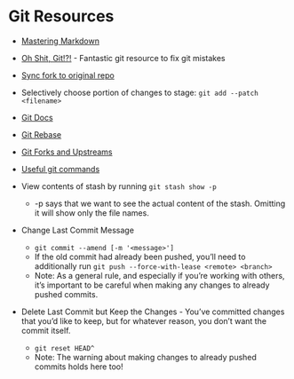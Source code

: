 # Git Resources

* [Mastering Markdown](https://guides.github.com/features/mastering-markdown/)

* [Oh Shit, Git!?!](https://ohshitgit.com) - Fantastic git resource to fix git mistakes

* [Sync fork to original repo](https://digitaldrummerj.me/git-syncing-fork-with-original-repo/)

* Selectively choose portion of changes to stage: `git add --patch <filename>`

* [Git Docs](https://git-scm.com/docs)

* [Git Rebase](https://www.atlassian.com/git/tutorials/rewriting-history/git-rebase)

* [Git Forks and Upstreams](https://www.atlassian.com/git/tutorials/git-forks-and-upstreams)

* [Useful git commands](https://medium.com/better-programming/git-commands-to-live-by-349ab1fe3139)

* View contents of stash by running `git stash show -p` 
  * -p says that we want to see the actual content of the stash. Omitting it will show only the file names.

* Change Last Commit Message
  * `git commit --amend [-m '<message>']`
  * If the old commit had already been pushed, you’ll need to additionally run `git push --force-with-lease <remote> <branch>`
  * Note: As a general rule, and especially if you’re working with others, it’s important to be careful when making any changes to already pushed commits.

* Delete Last Commit but Keep the Changes - You’ve committed changes that you’d like to keep, but for whatever reason, you don’t want the commit itself.
  * `git reset HEAD^`
  * Note: The warning about making changes to already pushed commits holds here too!
  